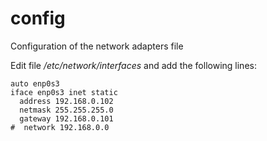 # config


Configuration of the network adapters file


Edit file */etc/network/interfaces* and add the following lines:

```
auto enp0s3
iface enp0s3 inet static
  address 192.168.0.102
  netmask 255.255.255.0
  gateway 192.168.0.101
#  network 192.168.0.0
```
